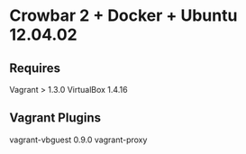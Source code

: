 Crowbar 2 + Docker + Ubuntu 12.04.02
====================================

Requires
--------

Vagrant > 1.3.0
VirtualBox 1.4.16

Vagrant Plugins
---------------
vagrant-vbguest 0.9.0
vagrant-proxy



